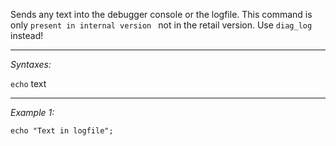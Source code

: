 Sends any text into the debugger console or the logfile. This command is only `present in internal version ` not in the retail version. Use `diag_log` instead!


---
*Syntaxes:*

`echo`  text

---
*Example 1:*

```sqf
echo "Text in logfile";
```